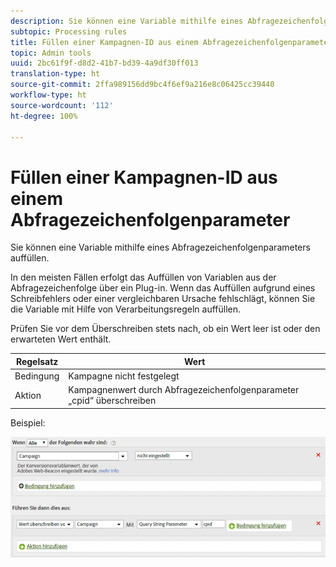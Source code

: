 ```yaml
---
description: Sie können eine Variable mithilfe eines Abfragezeichenfolgenparameters auffüllen.
subtopic: Processing rules
title: Füllen einer Kampagnen-ID aus einem Abfragezeichenfolgenparameter
topic: Admin tools
uuid: 2bc61f9f-d8d2-41b7-bd39-4a9df30ff013
translation-type: ht
source-git-commit: 2ffa989156dd9bc4f6ef9a216e8c06425cc39440
workflow-type: ht
source-wordcount: '112'
ht-degree: 100%

---
```



# Füllen einer Kampagnen-ID aus einem Abfragezeichenfolgenparameter

Sie können eine Variable mithilfe eines Abfragezeichenfolgenparameters auffüllen.

In den meisten Fällen erfolgt das Auffüllen von Variablen aus der Abfragezeichenfolge über ein Plug-in. Wenn das Auffüllen aufgrund eines Schreibfehlers oder einer vergleichbaren Ursache fehlschlägt, können Sie die Variable mit Hilfe von Verarbeitungsregeln auffüllen.

Prüfen Sie vor dem Überschreiben stets nach, ob ein Wert leer ist oder den erwarteten Wert enthält.

| Regelsatz | Wert |
|---|---|
| Bedingung | Kampagne nicht festgelegt |
| Aktion | Kampagnenwert durch Abfragezeichenfolgenparameter „cpid“ überschreiben |

Beispiel:

![](assets/set-campaign-conditionally.png)

